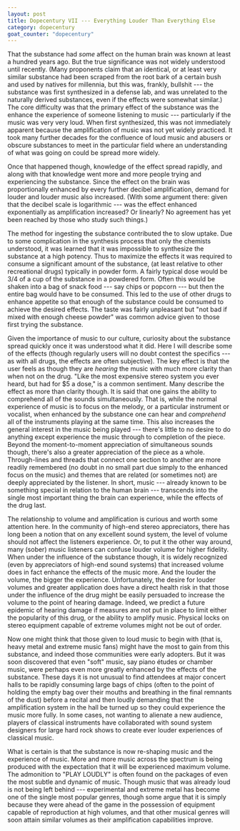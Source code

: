 ```yaml
---
layout: post
title: Dopecentury VII --- Everything Louder Than Everything Else
category: dopecentury
goat_counter: "dopecentury" 
---
```


That the substance had _some_ affect on the human brain was known at least a hundred years ago. But the true significance was not widely understood until recently. (Many proponents claim that an identical, or at least very similar substance had been scraped from the root bark of a certain bush and used by natives for millennia, but this was, frankly, bullshit --- the substance was first synthesized in a defense lab, and was unrelated to the naturally derived substances, even if the effects were somewhat similar.) The core difficulty was that the primary effect of the substance was the enhance the experience of someone listening to music --- particularly if the music was very very loud. When first synthesized, this was not immediately apparent because the amplification of music was not yet widely practiced. It took many further decades for the confluence of loud music and abusers or obscure substances to meet in the particular field where an understanding of what was going on could be spread more widely.

Once that happened though, knowledge of the effect spread rapidly, and along with that knowledge went more and more people trying and experiencing the substance. Since the effect on the brain was proportionally enhanced by every further decibel amplification, demand for louder and louder music also increased. (With some argument there: given that the decibel scale is logarithmic --- was the effect enhanced exponentially as amplification increased? Or linearly? No agreement has yet been reached by those who study such things.)

The method for ingesting the substance contributed the to slow uptake. Due to some complication in the synthesis process that only the chemists understood, it was learned that it was impossible to synthesize the substance at a high potency. Thus to maximize the effects it was required to consume a significant amount of the substance, (at least relative to other recreational drugs) typically in powder form. A fairly typical dose would be 3/4 of a cup of the substance in a powdered form. Often this would be shaken into a bag of snack food --- say chips or popcorn --- but then the entire bag would have to be consumed. This led to the use of other drugs to enhance appetite so that enough of the substance could be consumed to achieve the desired effects. The taste was fairly unpleasant but "not bad if mixed with enough cheese powder" was common advice given to those first trying the substance.

Given the importance of music to our culture, curiosity about the substance spread quickly once it was understood what it did. Here I will describe some of the effects (though regularly users will no doubt contest the specifics --- as with all drugs, the effects are often subjective). The key effect is that the user feels as though they are _hearing_ the music with much more clarity than when not on the drug. "Like the most expensive stereo system you ever heard, but had for $5 a dose," is a common sentiment. Many describe the effect as more than clarity though. It is said that one gains the ability to comprehend all of the sounds simultaneously. That is, while the normal experience of music is to focus on the melody, or a particular instrument or vocalist, when enhanced by the substance one can hear and _comprehend_ all of the instruments playing at the same time. This also increases the general interest in the music being played --- there's little to no desire to do anything except experience the music through to completion of the piece. Beyond the moment-to-moment appreciation of simultaneous sounds though, there's also a greater appreciation of the piece as a whole. Through-lines and threads that connect one section to another are more readily remembered (no doubt in no small part due simply to the enhanced focus on the music) and themes that are related (or sometimes not) are deeply appreciated by the listener. In short, music --- already known to be something special in relation to the human brain --- transcends into the single most important thing the brain can experience, while the effects of the drug last.

The relationship to volume and amplification is curious and worth some attention here. In the community of high-end stereo appreciators, there has long been a notion that on any excellent sound system, the level of volume should not affect the listeners experience. Or, to put it the other way around, many (sober) music listeners can confuse louder volume for higher fidelity. When under the influence of the substance though, it is widely recognized (even by appreciators of high-end sound systems) that increased volume does in fact enhance the effects of the music more. And the louder the volume, the bigger the experience. Unfortunately, the desire for louder volumes and greater application does have a direct health risk in that those under the influence of the drug might be easily persuaded to increase the volume to the point of hearing damage. Indeed, we predict a future epidemic of hearing damage if measures are not put in place to limit either the popularity of this drug, or the ability to amplify music. Physical locks on stereo equipment capable of extreme volumes might not be out of order.

Now one might think that those given to loud music to begin with (that is, heavy metal and extreme music fans) might have the most to gain from this substance, and indeed those communities were early adopters. But it was soon discovered that even "soft" music, say piano études or chamber music, were perhaps even more greatly enhanced by the effects of the substance. These days it is not unusual to find attendees at major concert halls to be rapidly consuming large bags of chips (often to the point of holding the empty bag over their mouths and breathing in the final remnants of the dust) before a recital and then loudly demanding that the amplification system in the hall be turned up so they could experience the music more fully. In some cases, not wanting to alienate a new audience, players of classical instruments have collaborated with sound system designers for large hard rock shows to create ever louder experiences of classical music.

What is certain is that the substance is now re-shaping music and the experience of music. More and more music across the spectrum is being produced with the expectation that it will be experienced maximum volume. The admonition to "PLAY LOUDLY" is often found on the packages of even the most subtle and dynamic of music. Though music that was already loud is not being left behind --- experimental and extreme metal has become one of the single most popular genres, though some argue that it is simply because they were ahead of the game in the possession of equipment capable of reproduction at high volumes, and that other musical genres will soon attain similar volumes as their amplification capabilities improve.


